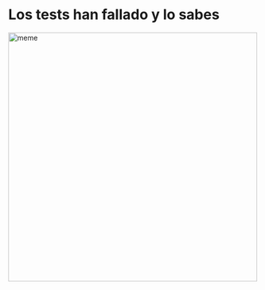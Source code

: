 <h1>Los tests han fallado y lo sabes</h1> <img src="https://i.redd.it/jujfluw2r7ea1.jpg" alt="meme" width="500" height="500"></img>